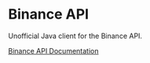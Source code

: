 # Binance API

Unofficial Java client for the Binance API.

[Binance API Documentation](https://binance-docs.github.io/apidocs/spot/en/#change-log)
